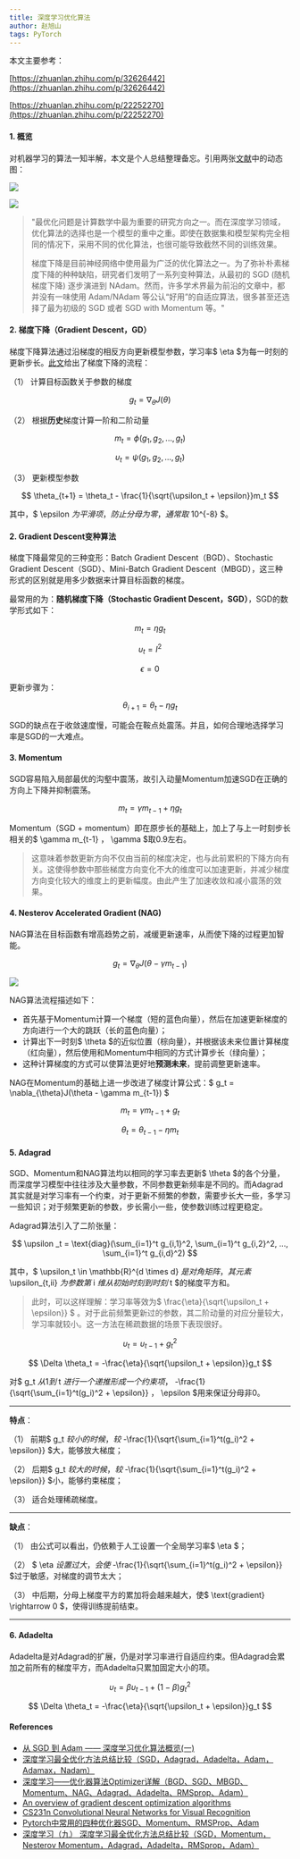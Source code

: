 ```yaml
---
title: 深度学习优化算法
author: 赵旭山
tags: PyTorch
---
```


本文主要参考：

[https://zhuanlan.zhihu.com/p/32626442](https://zhuanlan.zhihu.com/p/32626442)

[https://zhuanlan.zhihu.com/p/22252270](https://zhuanlan.zhihu.com/p/22252270)

#### 1. 概览

对机器学习的算法一知半解，本文是个人总结整理备忘。引用两张[文献](https://arxiv.org/pdf/1609.04747.pdf)中的动态图：

![](/assets/images/optimizationAlgorithmOfDNN.gif)

![](/assets/images/lossSurfaceOfDNN.gif)

> "最优化问题是计算数学中最为重要的研究方向之一。而在深度学习领域，优化算法的选择也是一个模型的重中之重。即使在数据集和模型架构完全相同的情况下，采用不同的优化算法，也很可能导致截然不同的训练效果。
>
> 梯度下降是目前神经网络中使用最为广泛的优化算法之一。为了弥补朴素梯度下降的种种缺陷，研究者们发明了一系列变种算法，从最初的 SGD (随机梯度下降) 逐步演进到 NAdam。然而，许多学术界最为前沿的文章中，都并没有一味使用 Adam/NAdam  等公认“好用”的自适应算法，很多甚至还选择了最为初级的 SGD 或者 SGD with Momentum 等。"

#### 2. 梯度下降（Gradient Descent，GD）

梯度下降算法通过沿梯度的相反方向更新模型参数，学习率$ \eta $为每一时刻的更新步长。[此文](https://zhuanlan.zhihu.com/p/32626442)给出了梯度下降的流程：

（1） 计算目标函数关于参数的梯度

$$ g_t = \nabla_\theta J(\theta) $$

（2） 根据**历史**梯度计算一阶和二阶动量

$$ m_t = \phi(g_1, g_2, ..., g_t) $$

$$ \upsilon_t = \psi(g_1, g_2, ..., g_t) $$

（3） 更新模型参数

$$ \theta_{t+1} = \theta_t - \frac{1}{\sqrt{\upsilon_t + \epsilon}}m_t $$

其中，$ \epsilon $为平滑项，防止分母为零，通常取$ 10^{-8} $。

#### 2. Gradient Descent变种算法

梯度下降最常见的三种变形：Batch Gradient Descent（BGD）、Stochastic Gradient Descent（SGD）、Mini-Batch Gradient Descent（MBGD），这三种形式的区别就是用多少数据来计算目标函数的梯度。

最常用的为：**随机梯度下降（Stochastic Gradient Descent，SGD）**，SGD的数学形式如下：

$$ m_t = \eta g_t $$

$$ \upsilon_t = I^2 $$

$$ \epsilon = 0 $$

更新步骤为：

$$ \theta_{i+1} = \theta_t - \eta g_t $$

SGD的缺点在于收敛速度慢，可能会在鞍点处震荡。并且，如何合理地选择学习率是SGD的一大难点。

#### 3. Momentum

SGD容易陷入局部最优的沟壑中震荡，故引入动量Momentum加速SGD在正确的方向上下降并抑制震荡。

$$ m_t = \gamma m_{t-1} + \eta g_t $$

Momentum（SGD + momentum）即在原步长的基础上，加上了与上一时刻步长相关的$ \gamma m_{t-1} $，$ \gamma $取0.9左右。

> 这意味着参数更新方向不仅由当前的梯度决定，也与此前累积的下降方向有关。这使得参数中那些梯度方向变化不大的维度可以加速更新，并减少梯度方向变化较大的维度上的更新幅度。由此产生了加速收敛和减小震荡的效果。

#### 4. Nesterov Accelerated Gradient (NAG)

NAG算法在目标函数有增高趋势之前，减缓更新速率，从而使下降的过程更加智能。

$$ g_t = \nabla_{\theta} J (\theta - \gamma m_{t-1}) $$

![](/assets/images/NAGUpdate202003061737.jpg)

NAG算法流程描述如下：

* 首先基于Momentum计算一个梯度（短的蓝色向量），然后在加速更新梯度的方向进行一个大的跳跃（长的蓝色向量）；
* 计算出下一时刻$ \theta $的近似位置（棕向量），并根据该未来位置计算梯度（红向量），然后使用和Momentum中相同的方式计算步长（绿向量）；
* 这种计算梯度的方式可以使算法更好地**预测未来**，提前调整更新速率。

NAG在Momentum的基础上进一步改进了梯度计算公式：$ g_t = \nabla_{\theta}J(\theta - \gamma m_{t-1}) $

$$ m_t = \gamma m_{t-1} + g_t $$

$$ \theta_t = \theta_{t-1} - \eta m_t $$

#### 5. Adagrad

SGD、Momentum和NAG算法均以相同的学习率去更新$ \theta $的各个分量，而深度学习模型中往往涉及大量参数，不同参数更新频率是不同的。而Adagrad其实就是对学习率有一个约束，对于更新不频繁的参数，需要步长大一些，多学习一些知识；对于频繁更新的参数，步长需小一些，使参数训练过程更稳定。

Adagrad算法引入了二阶张量：

$$ \upsilon _t = \text{diag}(\sum_{i=1}^t g_{i,1}^2, \sum_{i=1}^t g_{i,2}^2, ..., \sum_{i=1}^t g_{i,d}^2) $$

其中，$ \upsilon_t \in \mathbb{R}^{d \times d} $是对角矩阵，其元素$ \upsilon_{t,ii} $为参数第$ i $维从初始时刻到时刻$ t $的梯度平方和。

> 此时，可以这样理解：学习率等效为$ \frac{\eta}{\sqrt{\upsilon_t + \epsilon}} $ 。对于此前频繁更新过的参数，其二阶动量的对应分量较大，学习率就较小。这一方法在稀疏数据的场景下表现很好。

$$ \upsilon_t = \upsilon_{t-1} + g_{t}^2 $$

$$ \Delta \theta_t = -\frac{\eta}{\sqrt{\upsilon_t + \epsilon}}g_t $$

对$ g_t $从1到$ t $进行一个递推形成一个约束项，$ -\frac{1}{\sqrt{\sum_{i=1}^t(g_i)^2 + \epsilon}} $，$ \epsilon $用来保证分母非0。

***

**特点**：

（1） 前期$ g_t $较小的时候，较$ -\frac{1}{\sqrt{\sum_{i=1}^t(g_i)^2 + \epsilon}} $大，能够放大梯度；

（2） 后期$ g_t $较大的时候，较$ -\frac{1}{\sqrt{\sum_{i=1}^t(g_i)^2 + \epsilon}} $小，能够约束梯度；

（3） 适合处理稀疏梯度。

***

**缺点**：

（1） 由公式可以看出，仍依赖于人工设置一个全局学习率$ \eta $；

（2） $ \eta $设置过大，会使$ -\frac{1}{\sqrt{\sum_{i=1}^t(g_i)^2 + \epsilon}} $过于敏感，对梯度的调节太大；

（3） 中后期，分母上梯度平方的累加将会越来越大，使$ \text{gradient} \rightarrow 0 $，使得训练提前结束。

***

#### 6. Adadelta

Adadelta是对Adagrad的扩展，仍是对学习率进行自适应约束。但Adagrad会累加之前所有的梯度平方，而Adadelta只累加固定大小的项。

$$ \upsilon_t = \beta \upsilon_{t-1} + (1-\beta)g_{t}^2 $$

$$ \Delta \theta_t = -\frac{\eta}{\sqrt{\upsilon_t + \epsilon}}g_t $$



#### References

* [从 SGD 到 Adam —— 深度学习优化算法概览(一)](https://zhuanlan.zhihu.com/p/32626442)
* [深度学习最全优化方法总结比较（SGD，Adagrad，Adadelta，Adam，Adamax，Nadam）](https://zhuanlan.zhihu.com/p/22252270)
* [深度学习——优化器算法Optimizer详解（BGD、SGD、MBGD、Momentum、NAG、Adagrad、Adadelta、RMSprop、Adam）](https://www.cnblogs.com/guoyaohua/p/8542554.html)
* [An overview of gradient descent optimization algorithms](https://arxiv.org/pdf/1609.04747.pdf)
* [CS231n Convolutional Neural Networks for Visual Recognition](http://cs231n.github.io/) 
* [Pytorch中常用的四种优化器SGD、Momentum、RMSProp、Adam](https://cloud.tencent.com/developer/article/1491393)
* [深度学习（九） 深度学习最全优化方法总结比较（SGD，Momentum，Nesterov Momentum，Adagrad，Adadelta，RMSprop，Adam）](https://www.bbsmax.com/A/A7zgplBkJ4/)

